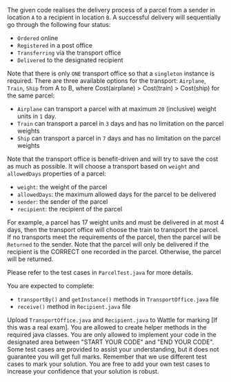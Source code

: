 
The given code realises the delivery process of a parcel from a sender in location `A` to a recipient in location `B`.
A successful delivery will sequentially go through the following four status:
* `Ordered` online
* `Registered` in a post office
* `Transferring` via the transport office
* `Delivered` to the designated recipient

Note that there is only `ONE` transport office so that a `singleton` instance is required.
There are three available options for the transport: `Airplane`, `Train`, `Ship` from A to B, where Cost(airplane) > Cost(train) > Cost(ship) for the same parcel:
* `Airplane` can transport a parcel with at maximum `20` (inclusive) weight units in `1` day.
* `Train` can transport a parcel in `3` days and has no limitation on the parcel weights
* `Ship` can transport a parcel in `7` days and has no limitation on the parcel weights

Note that the transport office is benefit-driven and will try to save the cost as much as possible. It will choose a transport based on `weight` and `allowedDays` properties of a parcel:
* `weight`: the weight of the parcel
* `allowedDays`: the maximum allowed days for the parcel to be delivered
* `sender`: the sender of the parcel
* `recipient`: the recipient of the parcel

For example, a parcel has 17 weight units and must be delivered in at most 4 days, then the transport office will choose the train to transport the parcel. If no transports meet the requirements of the parcel, then the parcel will be `Returned` to the sender. Note that the parcel will only be delivered if the recipient is the CORRECT one recorded in the parcel. Otherwise, the parcel will be returned.

Please refer to the test cases in `ParcelTest.java` for more details.

You are expected to complete:
* `transportBy()` and `getInstance()` methods in `TransportOffice.java` file
* `receive()` method in `Recipient.java` file

Upload `TransportOffice.java` and `Recipient.java` to Wattle for marking \[If this was a real exam\]. You are allowed to create helper methods in the required java classes. You are only allowed to implement your code in the designated area between "START YOUR CODE" and "END YOUR CODE". Some test cases are provided to assist your understanding, but it does not guarantee you will get full marks. Remember that we use different test cases to mark your solution. You are free to add your own test cases to increase your confidence that your solution is robust.
